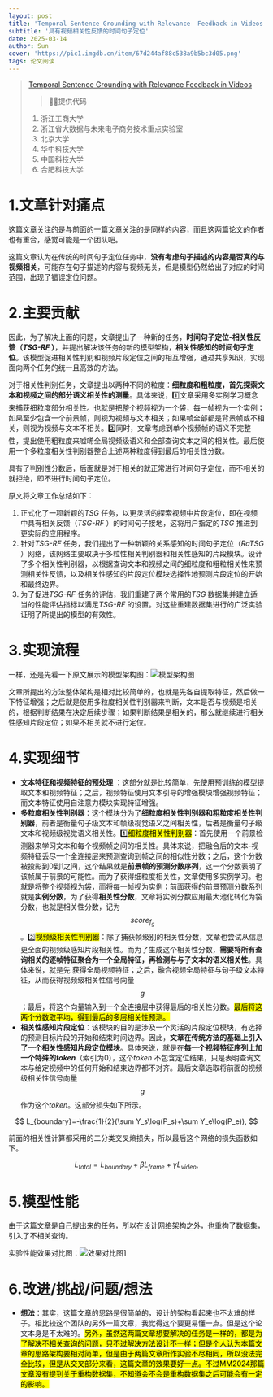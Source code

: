 ```yaml
---
layout: post
title: 'Temporal Sentence Grounding with Relevance  Feedback in Videos NeurIPS 2024😊'
subtitle: '具有视频相关性反馈的时间句子定位'
date: 2025-03-14
author: Sun
cover: 'https://pic1.imgdb.cn/item/67d244af88c538a9b5bc3d05.png'
tags: 论文阅读
---
```


> [Temporal Sentence Grounding with Relevance  Feedback in Videos](https://proceedings.neurips.cc/paper_files/paper/2024/hash/4b96695d9885f038110b8b16ef50e882-Abstract-Conference.html)
> > 💐💐提供代码
> 
> 1. ​浙江工商大学
> 2. 浙江省大数据与未来电子商务技术重点实验室
> 3. 北京大学
> 4. 华中科技大学
> 5. 中国科技大学
> 6. 合肥科技大学

# 1.文章针对痛点

这篇文章关注的是与前面的一篇文章关注的是同样的内容，而且这两篇论文的作者也有重合，感觉可能是一个团队吧。

这篇文章认为在传统的时间句子定位任务中，**没有考虑句子描述的内容是否真的与视频相关**，可能存在句子描述的内容与视频无关，但是模型仍然给出了对应的时间范围，出现了错误定位问题。

# 2.主要贡献

因此，为了解决上面的问题，文章提出了一种新的任务，**时间句子定位-相关性反馈（*TSG-RF* ）**，并提出解决该任务的新的模型架构，**相关性感知的时间句子定位**。该模型促进相关性判别和视频片段定位之间的相互增强，通过共享知识，实现面向两个任务的统一且高效的方法。

对于相关性判别任务，文章提出以两种不同的粒度：**细粒度和粗粒度，首先探索文本和视频之间的部分语义相关性的测量**。具体来说，1️⃣文章采用多实例学习概念来捕获细粒度部分相关性。也就是把整个视频视为一个袋，每一帧视为一个实例；如果至少包含一个前景帧，则视为视频与文本相关；如果帧全部都是背景帧或不相关，则视为视频与文本不相关。2️⃣同时，文章考虑到单个视频帧的语义不完整性，提出使用粗粒度来嘘唏全局视频级语义和全部查询文本之间的相关性。最后使用一个多粒度相关性判别器整合上述两种粒度得到最后的相关性分数。

具有了判别性分数后，后面就是对于相关的就正常进行时间句子定位，而不相关的就拒绝，即不进行时间句子定位。

原文将文章工作总结如下：

1. 正式化了一项新颖的*TSG* 任务，以更灵活的探索视频中片段定位，即在视频中具有相关反馈（*TSG-RF* ）的时间句子接地，这将用户指定的*TSG* 推进到更实际的应用程序。
2. 针对*TSG-RF* 任务，我们提出了一种新颖的关系感知的时间句子定位（*RaTSG* ）网络，该网络主要取决于多粒性相关判别器和相关性感知的片段模块。设计了多个相关性判别器，以根据查询文本和视频之间的细粒度和粗粒相关性来预测相关性反馈，以及相关性感知的片段定位模块选择性地预测片段定位的开始和最终边界。
3. 为了促进*TSG-RF* 任务的评估，我们重建了两个常用的*TSG* 数据集并建立适当的性能评估指标以满足*TSG-RF* 的设置。对这些重建数据集进行的广泛实验证明了所提出的模型的有效性。

# 3.实现流程

一样，还是先看一下原文展示的模型架构图：![模型架构图](https://pic1.imgdb.cn/item/67d262a188c538a9b5bc61cd.png)

文章所提出的方法整体架构是相对比较简单的，也就是先各自提取特征，然后做一下特征增强；之后就是使用多粒度相关性判别器来判断，文本是否与视频是相关的，根据判断结果在决定后续步骤；如果判断结果是相关的，那么就继续进行相关性感知片段定位；如果不相关就不进行定位。

# 4.实现细节

* **文本特征和视频特征的预处理** ：这部分就是比较简单，先使用预训练的模型提取文本和视频特征；之后，视频特征使用文本引导的增强模块增强视频特征；而文本特征使用自注意力模块实现特征增强。
* **多粒度相关性判别器**：这个模块分为了**细粒度相关性判别器和粗粒度相关性判别器**，前者是衡量句子级文本和帧级视觉语义之间相关性，后者是衡量句子级文本和视频级视觉语义相关性。1️⃣<mark>细粒度相关性判别器</mark>：首先使用一个前景检测器来学习文本和每个视频帧之间的相关性。具体来说，把融合后的文本-视频特征丢尽一个全连接层来预测查询到帧之间的相似性分数；之后，这个分数被投影到0到1之间，这个结果就是**前景帧的预测分数序列**，这一个分数表明了该帧属于前景的可能性。而为了获得细粒度相关性，文章使用多实例学习。也就是将整个视频视为袋，而将每一帧视为实例；前面获得的前景预测分数系列就是**实例分数**，为了获得**相关性分数**，文章将实例分数应用最大池化转化为袋分数，也就是相关性分数，记为$$score_{f_g}$$。2️⃣<mark>视频级相关性判别器</mark>：除了捕获帧级别的相关性分数，文章也尝试从信息更全面的视频级感知片段相关性。而为了生成这个相关性分数，**需要将所有查询相关的逐帧特征聚合为一个全局特征，再检测与与子文本的语义相关性**。具体来说，就是先 获得全局视频特征；之后，融合视频全局特征与句子级文本特征，从而获得视频级相关性信号向量$$g$$；最后，将这个向量输入到一个全连接层中获得最后的相关性分数。<mark>最后将这两个分数取平均，得到最后的多层相关性预测。</mark>
* **相关性感知片段定位**：该模块的目的是涉及一个灵活的片段定位模块，有选择的预测目标片段的开始和结束时间边界。因此，**文章在传统方法的基础上引入了一个相关性感知片段定位模块**。具体来说，就是在**每一个视频特征序列上加一个特殊的*token***（索引为0），这个*token* 不包含定位结果，只是表明查询文本与给定视频中的任何开始和结束边界都不对齐。最后文章选取将前面的视频级相关性信号向量$$g$$作为这个*token*。这部分损失如下所示。

$$
L_{boundary}=-\frac{1}{2}(\sum Y_s\log(P_s)+\sum Y_e\log(P_e)),
$$

前面的相关性计算都采用的二分类交叉熵损失，所以最后这个网络的损失函数如下。

$$
L_{total}=L_{boundary}+\beta L_{frame}+\gamma L_{video},
$$


# 5.模型性能

由于这篇文章是自己提出来的任务，所以在设计网络架构之外，也重构了数据集，引入了不相关查询。

实验性能效果对比图：![效果对比图1](https://pic1.imgdb.cn/item/67d3bddb88c538a9b5bcf11e.png)

# 6.改进/挑战/问题/想法

* **想法**：其实，这篇文章的思路是很简单的，设计的架构看起来也不太难的样子。相比较这个团队的另外一篇文章，我觉得这个要更易懂一点。但是这个论文本身是不太难的。<mark>另外，虽然这两篇文章想要解决的任务是一样的，都是为了解决不相关查询的问题，只不过解决方法设计不一样；但是个人认为本篇文章的思路架构要相对简单，但是由于两篇文章所作实验不尽相同，所以没法完全比较，但是从交叉部分来看，这篇文章的效果要好一点。不过MM2024那篇文章没有提到关于重构数据集，不知道会不会是重构数据集之后可能会有一定的影响。

